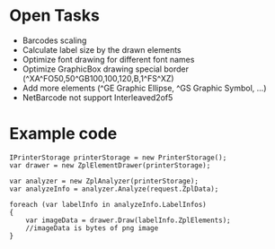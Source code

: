 # Open Tasks

- Barcodes scaling
- Calculate label size by the drawn elements
- Optimize font drawing for different font names
- Optimize GraphicBox drawing special border (^XA^FO50,50^GB100,100,120,B,1^FS^XZ)
- Add more elements (^GE Graphic Ellipse, ^GS Graphic Symbol, ...)
- NetBarcode not support Interleaved2of5

# Example code

```
IPrinterStorage printerStorage = new PrinterStorage();
var drawer = new ZplElementDrawer(printerStorage);

var analyzer = new ZplAnalyzer(printerStorage);
var analyzeInfo = analyzer.Analyze(request.ZplData);

foreach (var labelInfo in analyzeInfo.LabelInfos)
{
	var imageData = drawer.Draw(labelInfo.ZplElements);
	//imageData is bytes of png image
}
```